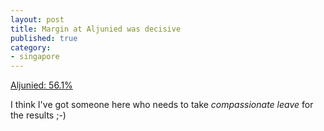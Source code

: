 ```yaml
---
layout: post
title: Margin at Aljunied was decisive
published: true
category:
- singapore
---
```

[Aljunied: 56.1%](http://www.channelnewsasia.com/stories/singaporelocalnews/view/207144/1/.html)

I think I've got someone here who needs to take _compassionate leave_ for the results ;-)

